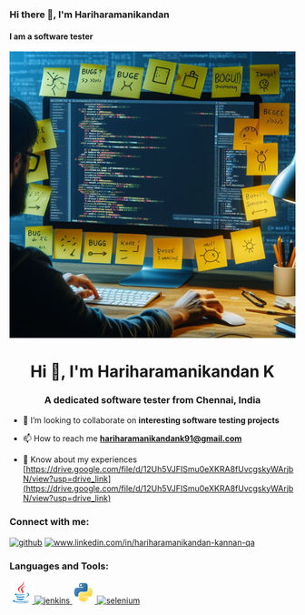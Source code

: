 ### Hi there 👋, I'm Hariharamanikandan
#### I am a software tester
![I am a software tester](https://github.com/Harikgit/imagesURLs/blob/main/Github_Banner_new.png)


<h1 align="center">Hi 👋, I'm Hariharamanikandan K</h1>
<h3 align="center">A dedicated software tester from Chennai, India</h3>

- 👯 I’m looking to collaborate on **interesting software testing projects**

- 📫 How to reach me **hariharamanikandank91@gmail.com**

- 📄 Know about my experiences [https://drive.google.com/file/d/12Uh5VJFISmu0eXKRA8fUvcgskyWArjbN/view?usp=drive_link](https://drive.google.com/file/d/12Uh5VJFISmu0eXKRA8fUvcgskyWArjbN/view?usp=drive_link)

<h3 align="left">Connect with me:</h3>
<p align="left">
<a href="https://github.com/Harikgit" target="blank"><img align="center" src='https://cdn.jsdelivr.net/npm/simple-icons@3.0.1/icons/github.svg' alt='github' height="40" /></a>
<a href="https://linkedin.com/in/www.linkedin.com/in/hariharamanikandan-kannan-qa" target="blank"><img align="center" src="https://raw.githubusercontent.com/rahuldkjain/github-profile-readme-generator/master/src/images/icons/Social/linked-in-alt.svg" alt="www.linkedin.com/in/hariharamanikandan-kannan-qa" height="30" width="40" /></a>
</p>

<h3 align="left">Languages and Tools:</h3>
<p align="left"> <a href="https://www.java.com" target="_blank" rel="noreferrer"> <img src="https://raw.githubusercontent.com/devicons/devicon/master/icons/java/java-original.svg" alt="java" width="40" height="40"/> </a> <a href="https://www.jenkins.io" target="_blank" rel="noreferrer"> <img src="https://www.vectorlogo.zone/logos/jenkins/jenkins-icon.svg" alt="jenkins" width="40" height="40"/> </a> <a href="https://www.python.org" target="_blank" rel="noreferrer"> <img src="https://raw.githubusercontent.com/devicons/devicon/master/icons/python/python-original.svg" alt="python" width="40" height="40"/> </a> <a href="https://www.selenium.dev" target="_blank" rel="noreferrer"> <img src="https://raw.githubusercontent.com/detain/svg-logos/780f25886640cef088af994181646db2f6b1a3f8/svg/selenium-logo.svg" alt="selenium" width="40" height="40"/> </a> </p>
